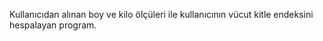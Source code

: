 <p>
Kullanıcıdan alınan boy ve kilo ölçüleri ile kullanıcının vücut kitle endeksini hespalayan program.